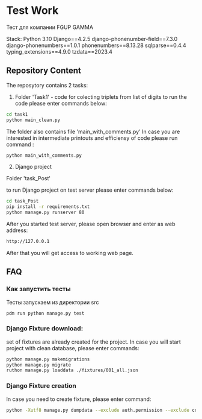 # Test Work
Тест для компании FGUP GAMMA

Stack:
Python 3.10
Django==4.2.5
django-phonenumber-field==7.3.0
django-phonenumbers==1.0.1
phonenumbers==8.13.28
sqlparse==0.4.4
typing_extensions==4.9.0
tzdata==2023.4

## Repository Content
The reposytory contains 2 tasks:
1. Folder 'Task1' - code for colecting triplets from list of digits
    to run the code please enter commands below:  
```bash
cd task1
python main_clean.py
```
The folder also contains file 'main_with_comments.py'
In case you are interested in intermediate printouts and efficiensy of code 
please run command :  
```bash
python main_with_comments.py
```

2. Django project

Folder 'task_Post'

to run Django project on test server please enter commands below:
```bash
cd task_Post
pip install -r requirements.txt
python manage.py runserver 80
```
After you started test server, please open browser and enter as web address: 
```bash
http://127.0.0.1
```
After that you will get access to working web page.


## FAQ



### Как запустить тесты
Тесты запускаем из директории src
```bash
pdm run python manage.py test
```
   
### Django Fixture download:
set of fixtures are already created for the project.
In case you will start project with clean database, please enter commands:
```bash
python manage.py makemigrations
python manage.py migrate
ruthon manage.py loaddata ./fixtures/001_all.json
```

### Django Fixture creation
In case you need to create fixture, please enter command:
```bash
python -Xutf8 manage.py dumpdata --exclude auth.permission --exclude contenttypes --exclude auth.group  --exclude admin.logentry --exclude sessions --indent 2 -o ./fixtures/009_all.json
```